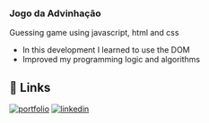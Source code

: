 ### Jogo da Advinhação

  Guessing game using javascript, html and css

  - In this development I learned to use the DOM
  - Improved my programming logic and algorithms


## 🔗 Links
[![portfolio](https://img.shields.io/badge/my_portfolio-000?style=for-the-badge&logo=ko-fi&logoColor=white)](https://github.com/gomesmenezes?tab=repositories)
[![linkedin](https://img.shields.io/badge/linkedin-0A66C2?style=for-the-badge&logo=linkedin&logoColor=white)](https://www.linkedin.com/in/jos%C3%A9-gomes-de-menezes-7770aa270/)


